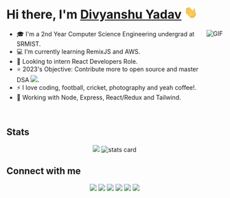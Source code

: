 <!-- ![Divyanshu Yadav (5)](https://user-images.githubusercontent.com/91051053/190860704-48723df0-5c19-465a-afae-b94973bfc74b.png) -->
# Hi there, I'm <a href="https://www.linkedin.com/in/divyanshu-yadav-b32a76220/" target="_blank" rel="noopener noreferrer">Divyanshu Yadav</a> <img src="https://raw.githubusercontent.com/ABSphreak/ABSphreak/master/gifs/Hi.gif" height="30" />
 
<!-- <img align="right" alt="GIF" height="160px" src="https://media.giphy.com/media/du3J3cXyzhj75IOgvA/giphy.gif" /> -->
<img align="right" alt="GIF" height="140px" src="https://user-images.githubusercontent.com/91051053/219441109-ae96da6a-1644-45f6-bb8d-321d39fb996f.png" />
 

 
 
- 🎓 I'm a 2nd Year Computer Science Engineering undergrad at SRMIST.  
- 💻 I’m currently learning RemixJS and AWS. 
- 👯 Looking to intern React Developers Role.
- ⭐ 2023's Objective: Contribute more to open source and master DSA <img src="https://media.giphy.com/media/WUlplcMpOCEmTGBtBW/giphy.gif" width="30">. 
- ⚡ I love coding, football, cricket, photography and yeah coffee!. 
- 🚀 Working with Node, Express, React/Redux and Tailwind.
<br/> 

<!--  ![banner](https://user-images.githubusercontent.com/91051053/192588281-8b9b87ae-02e5-4718-8679-5ccae0dcc4a8.png) -->
 
<!-- <h2>Languages and tools used<h2/> -->

<!--  <p align="center">
 <img src="https://img.shields.io/badge/HTML5-E34F26?style=for-the-badge&logo=html5&logoColor=white"><img/>
 <img src="https://img.shields.io/badge/CSS3-1572B6?style=for-the-badge&logo=css3&logoColor=white"><img/>
 <img src="https://img.shields.io/badge/JavaScript-323330?style=for-the-badge&logo=javascript&logoColor=F7DF1E"><img/>
 <img src="https://img.shields.io/badge/Bootstrap-563D7C?style=for-the-badge&logo=bootstrap&logoColor=white"><img/>
 <img src="https://img.shields.io/badge/Tailwind_CSS-38B2AC?style=for-the-badge&logo=tailwind-css&logoColor=white"><img/>
 <img src="https://img.shields.io/badge/npm-CB3837?style=for-the-badge&logo=npm&logoColor=white"><img/>
 <img src="https://img.shields.io/badge/Yarn-2C8EBB?style=for-the-badge&logo=yarn&logoColor=white"><img/>
 <img src="https://img.shields.io/badge/Node.js-339933?style=for-the-badge&logo=nodedotjs&logoColor=white"><img/>
 <img src="https://img.shields.io/badge/React-20232A?style=for-the-badge&logo=react&logoColor=61DAFB"><img/>
 <img src="https://img.shields.io/badge/React_Router-CA4245?style=for-the-badge&logo=react-router&logoColor=white"><img/>
 <img src="https://img.shields.io/badge/Redux-593D88?style=for-the-badge&logo=redux&logoColor=white"><img/>
 <img src="https://img.shields.io/badge/Express.js-000000?style=for-the-badge&logo=express&logoColor=whit"><img/>
 <img src="https://img.shields.io/badge/-GraphQL-E10098?style=for-the-badge&logo=graphql&logoColor=white"><img/>
 <img src="https://img.shields.io/badge/Material%20UI-007FFF?style=for-the-badge&logo=mui&logoColor=white"><img/>
 <img src="https://img.shields.io/badge/MongoDB-4EA94B?style=for-the-badge&logo=mongodb&logoColor=white"><img/>
 <img src="https://img.shields.io/badge/Supabase-181818?style=for-the-badge&logo=supabase&logoColor=white"><img/>
 <img src="https://img.shields.io/badge/TypeScript-007ACC?style=for-the-badge&logo=typescript&logoColor=white"><img/>
 <img src="https://img.shields.io/badge/next.js-000000?style=for-the-badge&logo=nextdotjs&logoColor=white"><img/>
 <img src="https://img.shields.io/badge/Figma-F24E1E?style=for-the-badge&logo=figma&logoColor=white"><img/>
 <img src="https://img.shields.io/badge/Canva-%2300C4CC.svg?&style=for-the-badge&logo=Canva&logoColor=white"><img/>
 <img src="https://img.shields.io/badge/java-%23ED8B00.svg?style=for-the-badge&logo=java&logoColor=white"><img/>
 <img src="https://img.shields.io/badge/C-00599C?style=for-the-badge&logo=c&logoColor=white"><img/>
 <img src="https://img.shields.io/badge/C%2B%2B-00599C?style=for-the-badge&logo=c%2B%2B&logoColor=white"><img/>
 <img src="https://img.shields.io/badge/Python-FFD43B?style=for-the-badge&logo=python&logoColor=blue"><img/>
 <img src="https://img.shields.io/badge/GitHub_Actions-2088FF?style=for-the-badge&logo=github-actions&logoColor=white"><img/>
 <img src="https://img.shields.io/badge/GitHub-100000?style=for-the-badge&logo=github&logoColor=white"><img/>
 <img src="https://img.shields.io/badge/Amazon_AWS-FF9900?style=for-the-badge&logo=amazonaws&logoColor=white"><img/>
 <img src="https://img.shields.io/badge/Google_Cloud-4285F4?style=for-the-badge&logo=google-cloud&logoColor=white"><img/>
 <img src="https://img.shields.io/badge/Heroku-430098?style=for-the-badge&logo=heroku&logoColor=white"><img/>
 <img src="https://img.shields.io/badge/Netlify-00C7B7?style=for-the-badge&logo=netlify&logoColor=white"><img/>
 <img src="https://img.shields.io/badge/Vercel-000000?style=for-the-badge&logo=vercel&logoColor=white"><img/>
 <img src="https://img.shields.io/badge/amazon%20alexa-52b5f7?style=for-the-badge&logo=amazon%20alexa&logoColor=white"><img/>
</p>
 -->
 
<!--  [![@devyansh18's Holopin board](https://holopin.me/devyansh18)](https://holopin.io/@devyansh18) -->
      
 ## Stats
<!--  <p align="center">
 <img src="https://github-readme-streak-stats.herokuapp.com/?user=divyanshu1810&theme=dark" width="45%" align="center"/>
 <img src="https://github-readme-stats.vercel.app/api?username=divyanshu1810&theme=dark&count_private=true&include_all_commits=true&show_icons=true&custom_title=%23%20GitHub%20Stats%20%E2%9C%85" width="45%" align="center"/>
  <br/>
  <img src="https://github-readme-stats.vercel.app/api/top-langs/?username=divyanshu1810&theme=dark&layout=compact&langs_count=10&custom_title=%23%20Most%20Used%20Languages%20%F0%9F%91%A8%F0%9F%8F%BD%E2%80%8D%F0%9F%92%BB" align="center" width="30%"/>
  <img src="https://github-profile-summary-cards.vercel.app/api/cards/profile-details?username=divyanshu1810&theme=moonlight" width="58%" align="center" />
 <!--
  <img src="https://github-profile-trophy.vercel.app/?username=divyanshu1810&row=1(https://github.com/divyanshu1810/github-profile-trophy)" />
-->
<!-- <p/> --> 
 <p align="center">
         <img src="https://github-profile-summary-cards.vercel.app/api/cards/most-commit-language?username=divyanshu1810&theme=radical" />
        <img alt= "stats card" src="https://github-profile-summary-cards.vercel.app/api/cards/stats?username=divyanshu1810&theme=radical">

<p>
 
 ## Connect with me 
<p align="center">
  <a href="https://twitter.com/Devyansh18_" target="_blank"><img src="https://img.shields.io/badge/twitter-%231DA1F2.svg?&style=for-the-badge&logo=twitter&logoColor=white" /></a>
<!--   <a href="https://dev.to/divyanshu1810"><img src="https://img.shields.io/badge/dev.to-0A0A0A?style=for-the-badge&logo=dev.to&logoColor=white" /><a/> -->
  <a href="https://www.linkedin.com/in/divyanshu-yadav-b32a76220/" target="_blank"><img src="https://img.shields.io/badge/linkedin-%230077B5.svg?&style=for-the-badge&logo=linkedin&logoColor=white" /></a>
  <a href="https://www.instagram.com/devyansh18._/?hl=en" target="_blank"><img src="https://img.shields.io/badge/instagram-%23E4405F.svg?&style=for-the-badge&logo=instagram&logoColor=white" /></a>
  <a href="https://divyanshu1810.github.io/my-portfolio/" target="_blank"><img src="https://img.shields.io/badge/my_portfolio-000?style=for-the-badge&logo=ko-fi&logoColor=white" /></a>
<!--   <a href><img src="https://img.shields.io/badge/%3CServer%3E-%237289DA.svg?style=for-the-badge&logo=discord&logoColor=white" /><a/>  -->
  <a href="https://leetcode.com/devofficial1810/"><img src="https://img.shields.io/badge/LeetCode-000000?style=for-the-badge&logo=LeetCode&logoColor=#d16c06" /><a/>
  <a href="https://open.spotify.com/user/31yiatzg676ra4ufpnvrw6jyz6dm?si=ahCrZjFpQHa1INLSKmKDrw&utm_source=native-share-menu&nd=1"><img src="https://img.shields.io/badge/Spotify-1ED760?style=for-the-badge&logo=spotify&logoColor=white" /><a/>
</p>
 
<!--    ## Facts
   ```
  >> java facts.java
  
  People say "Jack of all Trades, Master of None",
  Quoted back in 1592, still a cliche in 2022.
  
  I say "Explorer of all Trades, Master of One".
  ```
   
   <p align="center">
    <img align="center" src="https://visitor-badge.glitch.me/badge?page_id=divyanshu1810.visitor-badge" alt="Visitors Badge"><img/>
   <p/>
    -->
